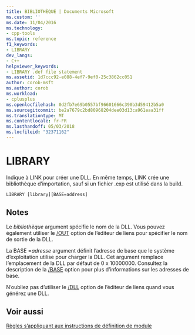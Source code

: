 ```yaml
---
title: BIBLIOTHÈQUE | Documents Microsoft
ms.custom: ''
ms.date: 11/04/2016
ms.technology:
- cpp-tools
ms.topic: reference
f1_keywords:
- LIBRARY
dev_langs:
- C++
helpviewer_keywords:
- LIBRARY .def file statement
ms.assetid: 1d7ccc92-e088-4ef7-9ef0-25c3862cc051
author: corob-msft
ms.author: corob
ms.workload:
- cplusplus
ms.openlocfilehash: 0d2fb7e69b0557bf96601666c390b3d59412b5a0
ms.sourcegitcommit: be2a7679c2bd80968204dee03d13ca961eaa31ff
ms.translationtype: MT
ms.contentlocale: fr-FR
ms.lasthandoff: 05/03/2018
ms.locfileid: "32371162"
---
```

# <a name="library"></a>LIBRARY
Indique à LINK pour créer une DLL. En même temps, LINK crée une bibliothèque d’importation, sauf si un fichier .exp est utilisé dans la build.  
  
```  
LIBRARY [library][BASE=address]  
```  
  
## <a name="remarks"></a>Notes  
 Le *bibliothèque* argument spécifie le nom de la DLL. Vous pouvez également utiliser le [/OUT](../../build/reference/out-output-file-name.md) option de l’éditeur de liens pour spécifier le nom de sortie de la DLL.  
  
 La BASE =*adresse* argument définit l’adresse de base que le système d’exploitation utilise pour charger la DLL. Cet argument remplace l’emplacement de la DLL par défaut de 0 x 10000000. Consultez la description de la [/BASE](../../build/reference/base-base-address.md) option pour plus d’informations sur les adresses de base.  
  
 N’oubliez pas d’utiliser le [/DLL](../../build/reference/dll-build-a-dll.md) option de l’éditeur de liens quand vous générez une DLL.  
  
## <a name="see-also"></a>Voir aussi  
 [Règles s’appliquant aux instructions de définition de module](../../build/reference/rules-for-module-definition-statements.md)